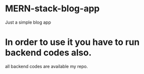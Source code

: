 # MERN-stack-blog-app
Just a simple blog app

# In order to use it you have to run backend codes also.
 all backend codes are available my repo.
